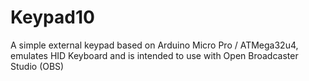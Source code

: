 # Keypad10
A simple external keypad based on Arduino Micro Pro / ATMega32u4, emulates HID Keyboard and is intended to use with Open Broadcaster Studio (OBS)

